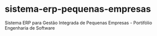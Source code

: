 # sistema-erp-pequenas-empresas
Sistema ERP para Gestão Integrada de Pequenas Empresas - Portifólio Engenharia de Software
